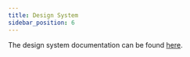 ```yaml
---
title: Design System
sidebar_position: 6
---
```


The design system documentation can be found <a href="/design-system" target="_blank">here</a>.
